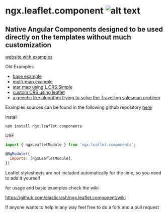 # ngx.leaflet.component  ![alt text](https://circleci.com/gh/elasticrash/ngx.leaflet.component.png?circle-token=8ce7131b0ea08b0ce9299e456bd9291dd3cf1ba4 "Build Status") 

## Native Angular Components designed to be used directly on the templates without much customization

[website with examples](https://elasticrash.github.io/Angular.io.MapViewer/app/)

Old Examples
* [base example](https://elasticrash.github.io/Angular.io.MapViewer/example/)
* [multi-map example ](https://elasticrash.github.io/Angular.io.MapViewer/example/#/mm-map)
* [star map using L.CRS.Simple ](https://elasticrash.github.io/Angular.io.MapViewer/example/#/simple)
* [custom CRS using leaflet ](https://elasticrash.github.io/Angular.io.MapViewer/example/#/prj)
* [a genetic like algorithm trying to solve the Travelling salesman problem ](https://elasticrash.github.io/Angular.io.MapViewer/example/#/random)

Examples sources can be found in the following github repository [here](https://github.com/elasticrash/Angular.io.MapViewer)


Install
```terminal
npm install ngx.leaflet.components
```

USE

```javascript
import { ngxLeafletModule } from 'ngx.leaflet.components';

@NgModule({
  imports: [ngxLeafletModule],
})
```


Leaflet stylesheets are not included automatically for the time, so you need to add it yourself

for usage and basic examples check the wiki

https://github.com/elasticrash/ngx.leaflet.component/wiki


If anyone wants to help in any way feel free to do a fork and a pull request
